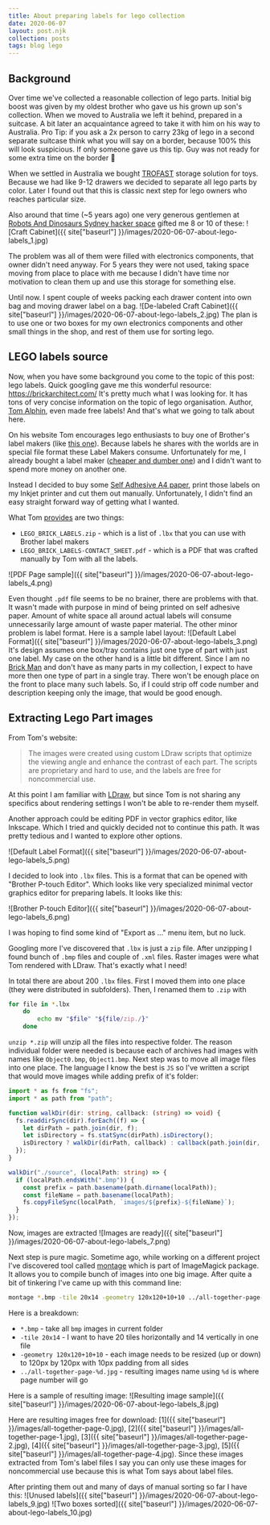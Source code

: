 ```yaml
---
title: About preparing labels for lego collection
date: 2020-06-07
layout: post.njk
collection: posts
tags: blog lego
---
```


Background
----------
Over time we've collected a reasonable collection of lego parts. Initial big boost was given by my oldest brother who gave us his grown up son's collection. When we moved to Australia we left it behind, prepared in a suitcase. A bit later an acquaintance agreed to take it with him on his way to Australia. Pro Tip: if you ask a 2x person to carry 23kg of lego in a second separate suitcase think what you will say on a border, because 100% this will look suspicious. If only someone gave us this tip. Guy was not ready for some extra time on the border 🤣

When we settled in Australia we bought [TROFAST](https://www.ikea.com/au/en/cat/toy-storage-20474/) storage solution for toys. Because we had like 9-12 drawers we decided to separate all lego parts by color. Later I found out that this is classic next step for lego owners who reaches particular size.

Also around that time (~5 years ago) one very generous gentlemen at [Robots And Dinosaurs Sydney hacker space](https://robodino.org/) gifted me 8 or 10 of these:
![Craft Cabinet]({{ site["baseurl"] }}/images/2020-06-07-about-lego-labels_1.jpg)

The problem was all of them were filled with electronics components, that owner didn't need anyway. For 5 years they were not used, taking space moving from place to place with me because I didn't have time nor motivation to clean them up and use this storage for something else.

Until now. I spent couple of weeks packing each drawer content into own bag and moving drawer label on a bag.
![De-labeled Craft Cabinet]({{ site["baseurl"] }}/images/2020-06-07-about-lego-labels_2.jpg)
The plan is to use one or two boxes for my own electronics components and other small things in the shop, and rest of them use for sorting lego.

LEGO labels source
------------------
Now, when you have some background you come to the topic of this post: lego labels. Quick googling gave me this wonderful resource: https://brickarchitect.com/ It's pretty much what I was looking for. It has tons of very concise information on the topic of lego organisation. Author, [Tom Alphin](https://www.instagram.com/tomalphin/?hl=en), even made free labels!  And that's what we going to talk about here.

On his website Tom encourages lego enthusiasts to buy one of Brother's label makers (like [this one](https://www.amazon.com/dp/B00OCEKCB2/ref=as_li_ss_tl?ie=UTF8&linkCode=ll1&tag=thebrickarchitect-20&linkId=debb0ec67aff5b7d7d35224d45e34458)). Because labels he shares with the worlds are in special file format these Label Makers consume. Unfortunately for me, I already bought a label maker ([cheaper and dumber one](https://www.amazon.com.au/gp/product/B076LQ535N/ref=as_li_ss_tl?ie=UTF8&psc=1&linkCode=ll1&tag=soswow-22&linkId=329e5111e440b8b7fef5b058dfde2db6&language=en_AU)) and I didn't want to spend more money on another one.

Instead I decided to buy some [Self Adhesive A4 paper](https://www.amazon.com.au/gp/product/B07KW4XFPT/ref=as_li_ss_tl?ie=UTF8&psc=1&linkCode=ll1&tag=soswow-22&linkId=31b6bb2ef8e76c3a380763d488ce8324&language=en_AU), print those labels on my Inkjet printer and cut them out manually. Unfortunately, I didn't find an easy straight forward way of getting what I wanted.

What Tom [provides](https://brickarchitect.com/labels/#download_lego_brick_labels) are two things: 
* `LEGO_BRICK_LABELS.zip` - which is a list of `.lbx` that you can use with Brother label makers
* `LEGO_BRICK_LABELS-CONTACT_SHEET.pdf` - which is a PDF that was crafted manually by Tom with all the labels.

![PDF Page sample]({{ site["baseurl"] }}/images/2020-06-07-about-lego-labels_4.png)

Even thought `.pdf` file seems to be no brainer, there are problems with that. It wasn't made with purpose in mind of being printed on self adhesive paper. Amount of white space all around actual labels will consume unnecessarily large amount of waste paper material. The other minor problem is label format. Here is a sample label layout:
![Default Label Format]({{ site["baseurl"] }}/images/2020-06-07-about-lego-labels_3.png)
It's design assumes one box/tray contains just one type of part with just one label. My case on the other hand is a little bit different. Since I am no [Brick Man](https://en.wikipedia.org/wiki/Ryan_McNaught) and don't have as many parts in my collection, I expect to have more then one type of part in a single tray. There won't be enough place on the front to place many such labels. So, if I could strip off code number and description keeping only the image, that would be good enough.

Extracting Lego Part images
---------------------------

From Tom's website:
> The images were created using custom LDraw scripts that optimize the viewing angle and enhance the contrast of each part. The scripts are proprietary and hard to use, and the labels are free for noncommercial use.

At this point I am familiar with [LDraw](https://www.ldraw.org/), but since Tom is not sharing any specifics about rendering settings I won't be able to re-render them myself.

Another approach could be editing PDF in vector graphics editor, like Inkscape. Which I tried and quickly decided not to continue this path. It was pretty tedious and I wanted to explore other options.

![Default Label Format]({{ site["baseurl"] }}/images/2020-06-07-about-lego-labels_5.png)

I decided to look into `.lbx` files. This is a format that can be opened with "Brother P-touch Editor". Which looks like very specialized minimal vector graphics editor for preparing labels. It looks like this:

![Brother P-touch Editor]({{ site["baseurl"] }}/images/2020-06-07-about-lego-labels_6.png)

I was hoping to find some kind of "Export as ..." menu item, but no luck.

Googling more I've discovered that `.lbx` is just a `zip` file. After unzipping I found bunch of `.bmp` files and couple of `.xml` files. Raster images were what Tom rendered with LDraw. That's exactly what I need!

In total there are about 200 `.lbx` files. First I moved them into one place (they were distributed in subfolders). Then, I renamed them to `.zip` with
```bash
for file in *.lbx
    do
        echo mv "$file" "${file/zip./}"
    done
```
`unzip *.zip` will unzip all the files into respective folder. The reason individual folder were needed is because each of archives had images with names like `Object0.bmp`, `Object1.bmp`. Next step was to move all image files into one place. The language I know the best is `JS` so I've written a script that would move images while adding prefix of it's folder:
```typescript
import * as fs from "fs";
import * as path from "path";

function walkDir(dir: string, callback: (string) => void) {
  fs.readdirSync(dir).forEach((f) => {
    let dirPath = path.join(dir, f);
    let isDirectory = fs.statSync(dirPath).isDirectory();
    isDirectory ? walkDir(dirPath, callback) : callback(path.join(dir, f));
  });
}

walkDir("./source", (localPath: string) => {
  if (localPath.endsWith(".bmp")) {
    const prefix = path.basename(path.dirname(localPath));
    const fileName = path.basename(localPath);
    fs.copyFileSync(localPath, `images/${prefix}-${fileName}`);
  }
});
```

Now, images are extracted
![Images are ready]({{ site["baseurl"] }}/images/2020-06-07-about-lego-labels_7.png)

Next step is pure magic. Sometime ago, while working on a different project I've discovered tool called [montage](http://www.imagemagick.org/Usage/montage/) which is part of ImageMagick package. It allows you to compile bunch of images into one big image. After quite a bit of tinkering I've came up with this command line:
```bash
montage *.bmp -tile 20x14 -geometry 120x120+10+10 ../all-together-page-%d.jpg
```
Here is a breakdown:
* `*.bmp` - take all `bmp` images in current folder
* `-tile 20x14` - I want to have 20 tiles horizontally and 14 vertically in one file
* `-geometry 120x120+10+10` - each image needs to be resized (up or down) to 120px by 120px with 10px padding from all sides
* `../all-together-page-%d.jpg` - resulting images name using `%d` is where page number will go

Here is a sample of resulting image:
![Resulting image sample]({{ site["baseurl"] }}/images/2020-06-07-about-lego-labels_8.jpg)

Here are resulting images free for download: [1]({{ site["baseurl"] }}/images/all-together-page-0.jpg), [2]({{ site["baseurl"] }}/images/all-together-page-1.jpg), [3]({{ site["baseurl"] }}/images/all-together-page-2.jpg), [4]({{ site["baseurl"] }}/images/all-together-page-3.jpg), [5]({{ site["baseurl"] }}/images/all-together-page-4.jpg). Since these images extracted from Tom's label files I say you can only use these images for noncommercial use because this is what Tom says about label files.

After printing them out and many of days of manual sorting so far I have this:
![Unused labels]({{ site["baseurl"] }}/images/2020-06-07-about-lego-labels_9.jpg)
![Two boxes sorted]({{ site["baseurl"] }}/images/2020-06-07-about-lego-labels_10.jpg)
